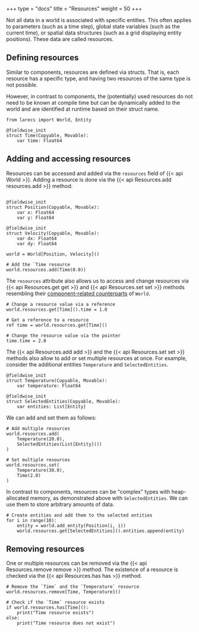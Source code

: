 +++
type = "docs"
title = "Resources"
weight = 50
+++

Not all data in a world is associated with 
specific entities. This often applies to 
parameters (such as a time step), 
global state variables (such as the current time),
or spatial data structures (such as a grid displaying 
entity positions). These data are called resources.

## Defining resources

Similar to components, resources are defined via
structs. That is, each resource has a specific 
type, and having two resources of the same type is not 
possible.

However, in contrast to components, the (potentially) 
used resources do not need to be known at compile time
but can be dynamically added to the world and are 
identified at runtime based on their struct name. 

```mojo {doctest="guide_resources" global=true}
from larecs import World, Entity

@fieldwise_init
struct Time(Copyable, Movable):
    var time: Float64
```

## Adding and accessing resources

Resources can be accessed and added via the `resources` field
of {{< api World >}}. Adding a resource is done via the 
{{< api Resources.add resources.add >}} method:

```mojo {doctest="guide_resources" global=true hide=true}

@fieldwise_init
struct Position(Copyable, Movable):
    var x: Float64
    var y: Float64

@fieldwise_init
struct Velocity(Copyable, Movable):
    var dx: Float64
    var dy: Float64
```

```mojo {doctest="guide_resources" hide=true}
world = World[Position, Velocity]()
```

```mojo {doctest="guide_resources"}
# Add the `Time resource
world.resources.add(Time(0.0))
```
The `resources` attribute also allows us to access and
change resources via {{< api Resources.get get >}}
and {{< api Resources.set set >}} methods resembling their
[component-related counterparts](../changing_entities) of `World`.

```mojo {doctest="guide_resources"}
# Change a resource value via a reference
world.resources.get[Time]().time = 1.0

# Get a reference to a resource
ref time = world.resources.get[Time]()

# Change the resource value via the pointer
time.time = 2.0
```

The {{< api Resources.add add >}} and the {{< api Resources.set set >}}
methods also allow to add or set multiple resources at once.
For example, consider the additional entities `Temperature`
and `SelectedEntities`.

```mojo {doctest="guide_resources" global=true}
@fieldwise_init
struct Temperature(Copyable, Movable):
    var temperature: Float64

@fieldwise_init
struct SelectedEntities(Copyable, Movable):
    var entities: List[Entity]
```

We can add and set them as follows:

```mojo {doctest="guide_resources"}
# Add multiple resources
world.resources.add(
    Temperature(20.0),
    SelectedEntities(List[Entity]())
)

# Set multiple resources
world.resources.set(
    Temperature(30.0),
    Time(2.0) 
)
```

In contrast to components, resources can
be "complex" types with heap-allocated memory,
as demonstrated above with `SelectedEntities`. 
We can use them to store arbitrary amounts of data.

```mojo {doctest="guide_resources"}
# Create entities and add them to the selected entities
for i in range(10):
    entity = world.add_entity(Position(i, i))
    world.resources.get[SelectedEntities]().entities.append(entity)
```

## Removing resources

One or multiple resources can be removed via the 
{{< api Resources.remove remove >}} method. The existence
of a resource is checked via the {{< api Resources.has has >}} method.

```mojo {doctest="guide_resources"}	
# Remove the `Time` and the `Temperature` resource
world.resources.remove[Time, Temperature]()

# Check if the `Time` resource exists
if world.resources.has[Time]():
    print("Time resource exists")
else:
    print("Time resource does not exist")
```